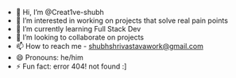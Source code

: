 - 👋 Hi, I’m @Creat1ve-shubh
- 👀 I’m interested in working on projects that solve real pain points
- 🌱 I’m currently learning Full Stack Dev
- 💞️ I’m looking to collaborate on projects
- 📫 How to reach me - shubhshrivastavawork@gmail.com
- 😄 Pronouns: he/him
- ⚡ Fun fact: error 404! not found :]

<!---
Creat1ve-shubh/Creat1ve-shubh is a ✨ special ✨ repository because its `README.md` (this file) appears on your GitHub profile.
You can click the Preview link to take a look at your changes.
--->
